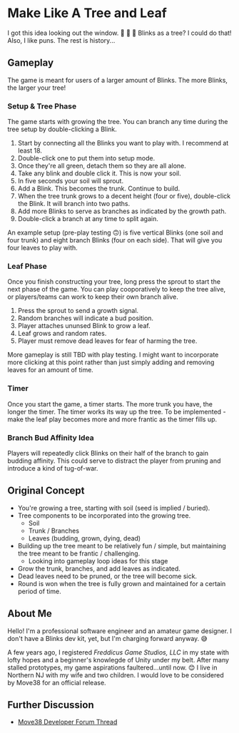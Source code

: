 # Make Like A Tree and Leaf

I got this idea looking out the window. 🌳 🤔 💭 Blinks as a tree? I could do that! Also, I like puns. The rest is history...

## Gameplay

The game is meant for users of a larger amount of Blinks. The more Blinks, the larger your tree!

### Setup & Tree Phase

The game starts with growing the tree. You can branch any time during the tree setup by double-clicking a Blink.

1. Start by connecting all the Blinks you want to play with. I recommend at least 18.
2. Double-click one to put them into setup mode.
3. Once they're all green, detach them so they are all alone.
4. Take any blink and double click it. This is now your soil.
5. In five seconds your soil will sprout.
6. Add a Blink. This becomes the trunk. Continue to build.
7. When the tree trunk grows to a decent height (four or five), double-click the Blink. It will branch into two paths.
8. Add more Blinks to serve as branches as indicated by the growth path.
9. Double-click a branch at any time to split again.

An example setup (pre-play testing 🙃) is five vertical Blinks (one soil and four trunk) and eight branch Blinks (four on each side). That will give you four leaves to play with.

### Leaf Phase

Once you finish constructing your tree, long press the sprout to start the next phase of the game. You can play cooporatively to keep the tree alive, or players/teams can work to keep their own branch alive.

1. Press the sprout to send a growth signal.
2. Random branches will indicate a bud position.
3. Player attaches ununsed Blink to grow a leaf.
4. Leaf grows and random rates.
5. Player must remove dead leaves for fear of harming the tree.

More gameplay is still TBD with play testing. I might want to incorporate more clicking at this point rather than just simply adding and removing leaves for an amount of time.

### Timer

Once you start the game, a timer starts. The more trunk you have, the longer the timer. The timer works its way up the tree. To be implemented - make the leaf play becomes more and more frantic as the timer fills up.

### Branch Bud Affinity Idea

Players will repeatedly click Blinks on their half of the branch to gain budding affinity. This could serve to distract the player from pruning and introduce a kind of tug-of-war.

## Original Concept

- You're growing a tree, starting with soil (seed is implied / buried).
- Tree components to be incorporated into the growing tree.
  - Soil
  - Trunk / Branches
  - Leaves (budding, grown, dying, dead)
- Building up the tree meant to be relatively fun / simple, but maintaining the tree meant to be frantic / challenging.
  - Looking into gameplay loop ideas for this stage
- Grow the trunk, branches, and add leaves as indicated.
- Dead leaves need to be pruned, or the tree will become sick.
- Round is won when the tree is fully grown and maintained for a certain period of time.

## About Me

Hello! I'm a professional software engineer and an amateur game designer. I don't have a Blinks dev kit, yet, but I'm charging forward anyway. 😅

A few years ago, I registered _Freddicus Game Studios, LLC_ in my state with lofty hopes and a beginner's knowlegde of Unity under my belt. After many stalled prototypes, my game aspirations faultered...until now. 😊 I live in Northern NJ with my wife and two children. I would love to be considered by Move38 for an official release.

## Further Discussion

- [Move38 Developer Forum Thread](https://forum.move38.com/t/new-game-wip-make-like-a-tree-and-leaf/549)
